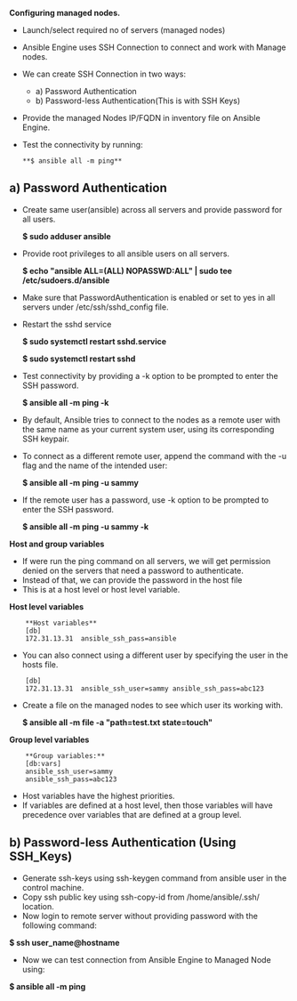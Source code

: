 **Configuring managed nodes.**
- Launch/select required no of servers (managed nodes)
- Ansible Engine uses SSH Connection to connect and work with Manage nodes.
- We can create SSH Connection in two ways:
     - a) Password Authentication
     - b) Password-less Authentication(This is with SSH Keys)
- Provide the managed Nodes IP/FQDN in inventory file on Ansible Engine.
- Test the connectivity by running:

      **$ ansible all -m ping**

## **a) Password Authentication**

- Create same user(ansible) across all servers and provide password for all users.

  **$ sudo adduser ansible**

- Provide root privileges to all ansible users on all servers.

  **$ echo "ansible ALL=(ALL) NOPASSWD:ALL" | sudo tee /etc/sudoers.d/ansible**

- Make sure that PasswordAuthentication is enabled or set  to yes in all servers under
   /etc/ssh/sshd_config file.
- Restart the sshd service

  **$ sudo systemctl restart sshd.service**

  **$ sudo systemctl restart sshd**

- Test connectivity by providing a -k option to be prompted to enter the SSH password.

   **$ ansible all -m ping -k**

- By default, Ansible tries to connect to the nodes as a remote user with the same name as your current system user, using its corresponding SSH keypair.

- To connect as a different remote user, append the command with the -u flag and the name of the intended user:

   **$ ansible all -m ping -u sammy**

- If the remote user has a password, use -k option to be prompted to enter the SSH password.

   **$ ansible all -m ping -u sammy -k**

**Host and group variables**
- If were run the ping command on all servers, we will get permission denied on the servers that need a password to authenticate.
- Instead of that, we can provide the password in the host file
- This is at a host level or host level variable.

**Host level variables**
```
    **Host variables**
    [db]
    172.31.13.31  ansible_ssh_pass=ansible
```
- You can also connect using a different user by specifying the user in the hosts file.
```
    [db]
    172.31.13.31  ansible_ssh_user=sammy ansible_ssh_pass=abc123
```
- Create a file on the managed nodes to see which user its working with. 

   **$ ansible all -m file -a "path=test.txt state=touch"**

**Group level variables** 
```
    **Group variables:**
    [db:vars]
    ansible_ssh_user=sammy
    ansible_ssh_pass=abc123
```
- Host variables have the highest priorities. 
- If variables are defined at a host level, then those variables will have precedence over variables that are defined at a group level.

## **b) Password-less Authentication (Using SSH_Keys)**

- Generate ssh-keys using ssh-keygen command from ansible user in the control machine.
- Copy ssh public key using ssh-copy-id <hostname> from /home/ansible/.ssh/ location.
- Now login to remote server without providing password with the following command:

 **$ ssh user_name@hostname**

- Now we can test connection from Ansible Engine to Managed Node using:

 **$ ansible all -m ping**
